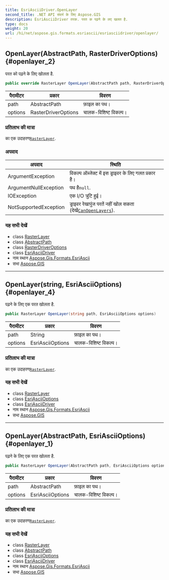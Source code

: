 ```yaml
---
title: EsriAsciiDriver.OpenLayer
second_title: .NET API संदर्भ के लिए Aspose.GIS
description: EsriAsciiDriver तरक. परत क पढ़ने के लए खलत है.
type: docs
weight: 20
url: /hi/net/aspose.gis.formats.esriascii/esriasciidriver/openlayer/
---
```

## OpenLayer(AbstractPath, RasterDriverOptions) {#openlayer_2}

परत को पढ़ने के लिए खोलता है.

```csharp
public override RasterLayer OpenLayer(AbstractPath path, RasterDriverOptions options)
```

| पैरामीटर | प्रकार | विवरण |
| --- | --- | --- |
| path | AbstractPath | फ़ाइल का पथ। |
| options | RasterDriverOptions | चालक-विशिष्ट विकल्प। |

### प्रतिलाभ की मात्रा

का एक उदाहरण[`RasterLayer`](../../../aspose.gis.raster/rasterlayer/).

### अपवाद

| अपवाद | स्थिति |
| --- | --- |
| ArgumentException | विकल्प ऑब्जेक्ट में इस ड्राइवर के लिए गलत प्रकार है। |
| ArgumentNullException | पथ है`null`. |
| IOException | एक I/O त्रुटि हुई। |
| NotSupportedException | ड्राइवर रेखापुंज परतें नहीं खोल सकता (देखें[`CanOpenLayers`](../canopenlayers/)). |

### यह सभी देखें

* class [RasterLayer](../../../aspose.gis.raster/rasterlayer/)
* class [AbstractPath](../../../aspose.gis/abstractpath/)
* class [RasterDriverOptions](../../../aspose.gis/rasterdriveroptions/)
* class [EsriAsciiDriver](../)
* नाम स्थान [Aspose.Gis.Formats.EsriAscii](../../esriasciidriver/)
* सभा [Aspose.GIS](../../../)

---

## OpenLayer(string, EsriAsciiOptions) {#openlayer_4}

पढ़ने के लिए एक परत खोलता है.

```csharp
public RasterLayer OpenLayer(string path, EsriAsciiOptions options)
```

| पैरामीटर | प्रकार | विवरण |
| --- | --- | --- |
| path | String | फ़ाइल का पथ। |
| options | EsriAsciiOptions | चालक-विशिष्ट विकल्प। |

### प्रतिलाभ की मात्रा

का एक उदाहरण[`RasterLayer`](../../../aspose.gis.raster/rasterlayer/).

### यह सभी देखें

* class [RasterLayer](../../../aspose.gis.raster/rasterlayer/)
* class [EsriAsciiOptions](../../esriasciioptions/)
* class [EsriAsciiDriver](../)
* नाम स्थान [Aspose.Gis.Formats.EsriAscii](../../esriasciidriver/)
* सभा [Aspose.GIS](../../../)

---

## OpenLayer(AbstractPath, EsriAsciiOptions) {#openlayer_1}

पढ़ने के लिए एक परत खोलता है.

```csharp
public RasterLayer OpenLayer(AbstractPath path, EsriAsciiOptions options)
```

| पैरामीटर | प्रकार | विवरण |
| --- | --- | --- |
| path | AbstractPath | फ़ाइल का पथ। |
| options | EsriAsciiOptions | चालक-विशिष्ट विकल्प। |

### प्रतिलाभ की मात्रा

का एक उदाहरण[`RasterLayer`](../../../aspose.gis.raster/rasterlayer/).

### यह सभी देखें

* class [RasterLayer](../../../aspose.gis.raster/rasterlayer/)
* class [AbstractPath](../../../aspose.gis/abstractpath/)
* class [EsriAsciiOptions](../../esriasciioptions/)
* class [EsriAsciiDriver](../)
* नाम स्थान [Aspose.Gis.Formats.EsriAscii](../../esriasciidriver/)
* सभा [Aspose.GIS](../../../)


